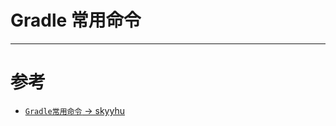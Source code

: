 # Gradle 常用命令

---
# 参考
* [`Gradle常用命令` -> skyyhu](https://www.jianshu.com/p/ed133d026a97)




<comment/>
<ad/>